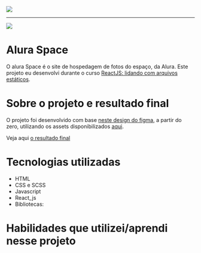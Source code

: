 <img src="https://github.com/SamuraiSamuka/Imagens/blob/main/alura.png">

<hr>

<img src="https://imgs.search.brave.com/tEPRQEDeGVbfooBHfRMpP7OFC8E8D0_petdNl3Ch4hQ/rs:fit:1200:768:1/g:ce/aHR0cDovLzMuYnAu/YmxvZ3Nwb3QuY29t/Ly1zYlJ6V1hHT3RV/Zy9WS3lMcVl5dXJK/SS9BQUFBQUFBQUFB/TS93R2JtZEZFcnd6/NC9zMTYwMC9zaXRl/X2VtX2NvbnN0cnVj/YW8uanBn">

# Alura Space
O alura Space é o site de hospedagem de fotos do espaço, da Alura. Este projeto eu desenvolvi durante o curso [ReactJS: lidando com arquivos estáticos](https://cursos.alura.com.br/course/react-javascript-arquivos-estaticos).

# Sobre o projeto e resultado final
O projeto foi desenvolvido com base [neste design do figma](https://www.figma.com/file/Y1W8HJHKqlUdDFeWi8e4cz/Alura-Space-%7C-React%3A-arquivos-est%C3%A1ticos?node-id=89%3A4&t=5hUwuY9KfvWn98vN-0), a partir do zero, utilizando os assets disponibilizados [aqui](https://github.com/alura-cursos/teste-tecnico-alura-space/archive/refs/heads/main.zip).

Veja aqui [o resultado final]()

# Tecnologias utilizadas

* HTML
* CSS e SCSS
* Javascript
* React_js
* Bibliotecas:

# Habilidades que utilizei/aprendi nesse projeto